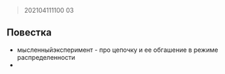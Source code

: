 > 202104111100
03

## Повестка

* мысленныйэксперимент - про цепочку и ее обгашение в режиме распределенности
* 
